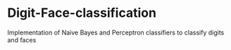 # Digit-Face-classification
Implementation of Naive Bayes and Perceptron classifiers to classify digits and faces
